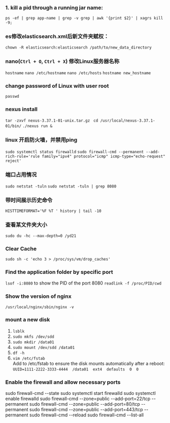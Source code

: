 ### 1. kill a pid through a running jar name:
`ps -ef | grep app-name | grep -v grep | awk '{print $2}' | xagrs kill -9;`

### es修改elasticsearch.xml后新文件夹赋权：
`chown -R elasticsearch:elasticsearch /path/to/new_data_directory`

### nano(`Ctrl + O`, `Ctrl + X`) 修改Linux服务器名称 
`hostname`
`nano /etc/hostname`
`nano /etc/hosts`
`hostname new_hostname`

### change password of Linux with user root
`passwd`

### nexus install
`tar -zxvf nexus-3.37.1-01-unix.tar.gz `
`cd /usr/local/nexus-3.37.1-01/bin/`
`./nexus run &`

### linux 开启防火墙，并禁用ping
`sudo systemctl status firewalld`
`sudo firewall-cmd --permanent --add-rich-rule='rule family="ipv4" protocol="icmp" icmp-type="echo-request" reject'`

### 端口占用情况
`sudo netstat -tuln`
`sudo netstat -tuln | grep 8080`

### 带时间展示历史命令
`HISTTIMEFORMAT='%F %T ' history | tail -10`

### 查看某文件夹大小
`sudo du -hc --max-depth=0 /yd21`

### Clear Cache
`sudo sh -c 'echo 3 > /proc/sys/vm/drop_caches'`

### Find the application folder by specific port
`lsof -i:8080` to show the PID of the port 8080
`readlink -f /proc/PID/cwd`

### Show the version of nginx 
`/usr/local/nginx/sbin/nginx -v`

### mount a new disk
1. `lsblk `
2. `sudo mkfs /dev/sdd`
3. `sudo mkdir /data01`
4. `sudo mount /dev/sdd /data01`
5. `df -h`
6. `vim /etc/fstab`   
   Add to /etc/fstab to ensure the disk mounts automatically after a reboot:
   `UUID=1111-2222-3333-4444  /data01  ext4  defaults  0  0`

### Enable the firewall and allow necessary ports
sudo firewall-cmd --state
sudo systemctl start firewalld
sudo systemctl enable firewalld
sudo firewall-cmd --zone=public --add-port=22/tcp --permanent
sudo firewall-cmd --zone=public --add-port=80/tcp --permanent
sudo firewall-cmd --zone=public --add-port=443/tcp --permanent
sudo firewall-cmd --reload
sudo firewall-cmd --list-all




